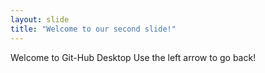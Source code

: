 ```yaml
---
layout: slide
title: "Welcome to our second slide!"
---
```

Welcome to Git-Hub Desktop
Use the left arrow to go back!